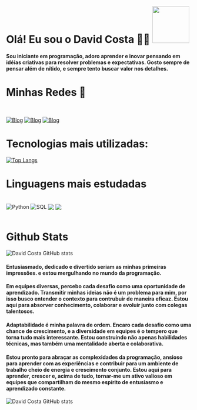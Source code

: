 # Olá! Eu sou o David Costa 🖐🏽 <img src="https://hermes.dio.me/users/student/125bb058-9f0e-40bd-8c1c-bbb011ee601f.jpg" height="100">
#### Sou iniciante em programação, adoro aprender e inovar pensando em idéias criativas para resolver problemas e expectativas. Gosto sempre de pensar além de nítido, e sempre tento buscar valor nos detalhes. 

# Minhas Redes 💬
<br>


[![Blog](	https://img.shields.io/badge/GitHub-100000?style=for-the-badge&logo=github&logoColor=white)](https://github.com/DavidHenriqueCosta)
[![Blog](		https://img.shields.io/badge/LinkedIn-0077B5?style=for-the-badge&logo=linkedin&logoColor=whitee)](https://www.linkedin.com/in/david-costa-12a9b7213/)
[![Blog](			https://img.shields.io/badge/Telegram-2CA5E0?style=for-the-badge&logo=telegram&logoColor=white)](https://t.me/DavidHcosta)
# Tecnologias mais utilizadas:
[![Top Langs](https://github-readme-stats.vercel.app/api/top-langs/?username=DavidHenriqueCosta&layout=donut-vertical)](https://github.com/DavidHenriqueCosta/github-readme-stats)
# Linguagens mais estudadas
<div style="display: inline_block"><br>
    <img align="center"alt="Python" src="https://img.shields.io/badge/Python-3776AB?style=for-the-badge&logo=python&logoColor=white">
     <img align="center"alt="SQL" src="https://img.shields.io/badge/MySQL-00000F?style=for-the-badge&logo=mysql&logoColor=white">
     <img align="center"src="	https://img.shields.io/badge/HTML5-E34F26?style=for-the-badge&logo=html5&logoColor=white">
      <img align="center"src="https://img.shields.io/badge/CSS3-1572B6?style=for-the-badge&logo=css3&logoColor=white">
      <br>

</div>
<br>

# Github Stats

![David Costa GitHub stats](https://github-readme-stats.vercel.app/api?username=DavidHenriqueCosta&show_icons=true&theme=dracula)

#### Entusiasmado, dedicado e divertido seriam as minhas primeiras impressões. e estou mergulhando no mundo da programação.

#### Em equipes diversas, percebo cada desafio como uma oportunidade de aprendizado. Transmitir minhas ideias não é um problema para mim, por isso busco entender o contexto para contrubuir de maneira eficaz. Estou aqui para absorver conhecimento, colaborar e evoluir junto com colegas talentosos.



#### Adaptabilidade é minha palavra de ordem. Encaro cada desafio como uma chance de crescimento, e a diversidade em equipes é o tempero que torna tudo mais interessante. Estou construindo não apenas habilidades técnicas, mas também uma mentalidade aberta e colaborativa.

#### Estou pronto para abraçar as complexidades da programação, ansioso para aprender com as experiências e contribuir para um ambiente de trabalho cheio de energia e crescimento conjunto. Estou aqui para aprender, crescer e, acima de tudo, tornar-me um ativo valioso em equipes que compartilham do mesmo espírito de entusiasmo e aprendizado constante.

![David Costa GitHub stats](https://github-readme-stats.vercel.app/api?username=DavidHenriqueCosta&show_icons=true&theme=dracula)
